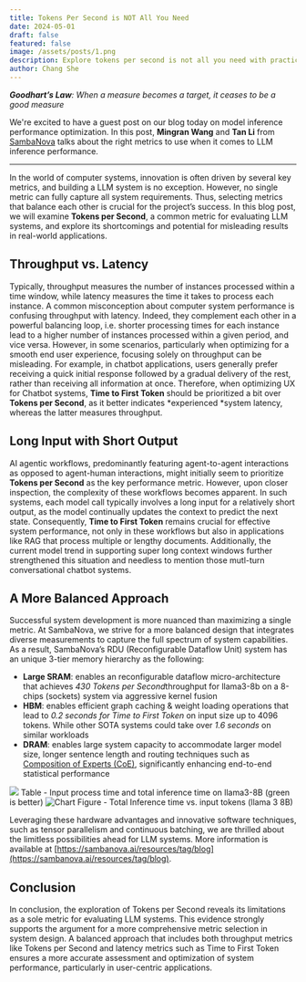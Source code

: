 ```yaml
---
title: Tokens Per Second is NOT All You Need
date: 2024-05-01
draft: false
featured: false
image: /assets/posts/1.png
description: Explore tokens per second is not all you need with practical insights and expert guidance from the LanceDB team.
author: Chang She
---
```

***Goodhart’s Law**: When a measure becomes a target, it ceases to be a good measure*

We're excited to have a guest post on our blog today on model inference performance optimization. In this post, **Mingran Wang** and **Tan Li** from [SambaNova](https://sambanova.ai/) talks about the right metrics to use when it comes to LLM inference performance.

---

In the world of computer systems, innovation is often driven by several key metrics, and building a LLM system is no exception. However, no single metric can fully capture all system requirements. Thus, selecting metrics that balance each other is crucial for the project’s success. In this blog post, we will examine **Tokens per Second**, a common metric for evaluating LLM systems, and explore its shortcomings and potential for misleading results in real-world applications.

## Throughput vs. Latency

Typically, throughput measures the number of instances processed within a time window, while latency measures the time it takes to process each instance. A common misconception about computer system performance is confusing throughput with latency. Indeed, they complement each other in a powerful balancing loop, i.e. shorter processing times for each instance lead to a higher number of instances processed within a given period, and vice versa. However, in some scenarios, particularly when optimizing for a smooth end user experience, focusing solely on throughput can be misleading. For example, in chatbot applications, users generally prefer receiving a quick initial response followed by a gradual delivery of the rest, rather than receiving all information at once. Therefore, when optimizing UX for Chatbot systems, **Time to First Token** should be prioritized a bit over **Tokens per Second**, as it better indicates *experienced *system latency, whereas the latter measures throughput.

## Long Input with Short Output

AI agentic workflows, predominantly featuring agent-to-agent interactions as opposed to agent-human interactions, might initially seem to prioritize **Tokens per Second** as the key performance metric. However, upon closer inspection, the complexity of these workflows becomes apparent. In such systems, each model call typically involves a long input for a relatively short output, as the model continually updates the context to predict the next state. Consequently, **Time to First Token** remains crucial for effective system performance, not only in these workflows but also in applications like RAG that process multiple or lengthy documents. Additionally, the current model trend in supporting super long context windows further strengthened this situation and needless to mention those mutl-turn conversational chatbot systems. 

## A More Balanced Approach

Successful system development is more nuanced than maximizing a single metric. At SambaNova, we strive for a more balanced design that integrates diverse measurements to capture the full spectrum of system capabilities. As a result, SambaNova’s RDU (Reconfigurable Dataflow Unit) system has an unique 3-tier memory hierarchy as the following:

- **Large SRAM**: enables an reconfigurable dataflow micro-architecture that achieves *430 Tokens per Second*throughput for llama3-8b on a 8-chips (sockets) system via aggressive kernel fusion
- **HBM**: enables efficient graph caching & weight loading operations that lead to *0.2 seconds for Time to First Token* on input size up to 4096 tokens. While other SOTA systems could take over *1.6 seconds* on similar workloads
- **DRAM**: enables large system capacity to accommodate larger model size, longer sentence length and routing techniques such as [Composition of Experts (CoE)](https://sambanova.ai/blog/samba-coe-the-power-of-routing-ml-models-at-scale), significantly enhancing end-to-end statistical performance

![](https://lh7-us.googleusercontent.com/E-NJ8XnhXLpl2QVKL4mVXOcK9KC7r_NVYxelBeNB1fMP3Zp1EVvPES6DdJLNZ03dco8W7Uz7RPCJzBDahZpNgTDCankTrbKWLUSWClfl6p1YwaA-z64m7BBwJHqn0JH-aZ-vAlNowUuxaoKLtEjeLCU)
Table - Input process time and total inference time on llama3-8B (green is better)
![Chart](https://lh7-us.googleusercontent.com/0kSupuOB1GpYoQN2aNuKUpYZ-HtonxZ9bxoPvqMDK8NMYGNtO5iTNPtimi8kXyIFbt0Yj8OjNwQUm_AGM1WMLhPVuHa9YOh_DA0jPfAGsGPCfwr2lWjTzCPCK0C0fOM4ko0qm8NNmnKMuQiRvg1bQuA)
Figure - Total Inference time vs. input tokens (llama 3 8B)

Leveraging these hardware advantages and innovative software techniques, such as tensor parallelism and continuous batching, we are thrilled about the limitless possibilities ahead for LLM systems. More information is available at [https://sambanova.ai/resources/tag/blog](https://sambanova.ai/resources/tag/blog).

## Conclusion

In conclusion, the exploration of Tokens per Second reveals its limitations as a sole metric for evaluating LLM systems. This evidence strongly supports the argument for a more comprehensive metric selection in system design. A balanced approach that includes both throughput metrics like Tokens per Second and latency metrics such as Time to First Token ensures a more accurate assessment and optimization of system performance, particularly in user-centric applications. 
